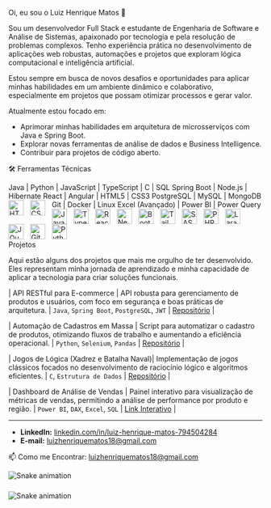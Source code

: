 Oi, eu sou o Luiz Henrique Matos 👋


Sou um desenvolvedor Full Stack e estudante de Engenharia de Software e Análise de Sistemas, apaixonado por tecnologia e pela resolução de problemas complexos. Tenho experiência prática no desenvolvimento de aplicações web robustas, automações e projetos que exploram lógica computacional e inteligência artificial.

Estou sempre em busca de novos desafios e oportunidades para aplicar minhas habilidades em um ambiente dinâmico e colaborativo, especialmente em projetos que possam otimizar processos e gerar valor.

Atualmente estou focado em:
* Aprimorar minhas habilidades em arquitetura de microsserviços com Java e Spring Boot.
* Explorar novas ferramentas de análise de dados e Business Intelligence.
* Contribuir para projetos de código aberto.


🛠️ Ferramentas Técnicas

 Java | Python | JavaScript | TypeScript | C | SQL
 Spring Boot | Node.js | Hibernate
 React | Angular | HTML5 | CSS3
 PostgreSQL | MySQL | MongoDB
 Git | Docker | Linux
 Excel (Avançado) | Power BI | Power Query
 <img 
    align="left" 
    alt="HTML"
    title="HTML" 
    width="30px" 
    style="padding-right: 10px;" 
    src="https://cdn.jsdelivr.net/gh/devicons/devicon@latest/icons/html5/html5-original.svg" 
/>
<img 
    align="left" 
    alt="CSS" 
    title="CSS"
    width="30px" 
    style="padding-right: 10px;" 
    src="https://cdn.jsdelivr.net/gh/devicons/devicon@latest/icons/css3/css3-original.svg" 
/>
<img 
    align="left" 
    alt="JavaScript" 
    title="JavaScript"
    width="30px" 
    style="padding-right: 10px;" 
    src="https://cdn.jsdelivr.net/gh/devicons/devicon@latest/icons/javascript/javascript-original.svg" 
/>
<img 
    align="left" 
    alt="TypeScript"
    title="TypeScript" 
    width="30px" 
    style="padding-right: 10px;" 
    src="https://cdn.jsdelivr.net/gh/devicons/devicon@latest/icons/typescript/typescript-original.svg" 
/>
<img 
    align="left" 
    alt="React"
    title="React" 
    width="30px" 
    style="padding-right: 10px;" 
    src="https://cdn.jsdelivr.net/gh/devicons/devicon@latest/icons/react/react-original.svg" 
/>
<img 
    align="left" 
    alt="Next.js" 
    title="Next.js"
    width="30px" 
    style="padding-right: 10px;" 
    src="https://cdn.jsdelivr.net/gh/devicons/devicon@latest/icons/nextjs/nextjs-original.svg" 
/>
<img 
    align="left" 
    alt="Bootstrap"
    title="Bootstrap" 
    width="30px" 
    style="padding-right: 10px;" 
    src="https://cdn.jsdelivr.net/gh/devicons/devicon@latest/icons/bootstrap/bootstrap-original.svg" 
/>
<img 
    align="left" 
    alt="Tailwind" 
    title="Tailwind"
    width="30px" 
    style="padding-right: 10px;" 
    src="https://cdn.jsdelivr.net/gh/devicons/devicon@latest/icons/tailwindcss/tailwindcss-original.svg" 
/>
<img 
    align="left" 
    alt="SASS" 
    title="SASS"
    width="30px" 
    style="padding-right: 10px;" 
    src="https://cdn.jsdelivr.net/gh/devicons/devicon@latest/icons/sass/sass-original.svg" 
/>
<img 
    align="left" 
    alt="PHP" 
    title="PHP"
    width="30px" 
    style="padding-right: 10px;" 
    src="https://cdn.jsdelivr.net/gh/devicons/devicon@latest/icons/php/php-original.svg" 
/>
<img 
    align="left" 
    alt="Laravel" 
    title="Laravel"
    width="30px" 
    style="padding-right: 10px;" 
    src="https://cdn.jsdelivr.net/gh/devicons/devicon@latest/icons/laravel/laravel-original.svg" 
/>
<img 
    align="left" 
    alt="JQuery" 
    title="JQuery"
    width="30px" 
    style="padding-right: 10px;" 
    src="https://cdn.jsdelivr.net/gh/devicons/devicon@latest/icons/jquery/jquery-original.svg" 
/>
<img 
    align="left" 
    alt="Git" 
    title="Git"
    width="30px" 
    style="padding-right: 10px;" 
    src="https://cdn.jsdelivr.net/gh/devicons/devicon@latest/icons/git/git-original.svg" 
/>
<img 
    align="left" 
    alt="Python" 
    title="Python"
    width="30px" 
    style="padding-right: 10px;" 
    src="https://cdn.jsdelivr.net/gh/devicons/devicon@latest/icons/python/python-original.svg" 
/>

<br/>
<br/>


 Projetos

Aqui estão alguns dos projetos que mais me orgulho de ter desenvolvido. Eles representam minha jornada de aprendizado e minha capacidade de aplicar a tecnologia para criar soluções funcionais.

|  API RESTful para E-commerce | API robusta para gerenciamento de produtos e usuários, com foco em segurança e boas práticas de arquitetura. | `Java`, `Spring Boot`, `PostgreSQL`, `JWT` | [Repositório](https://github.com/luizhenriqmatos/link-para-seu-projeto) |

|  Automação de Cadastros em Massa | Script para automatizar o cadastro de produtos, otimizando fluxos de trabalho e aumentando a eficiência operacional. | `Python`, `Selenium`, `Pandas` | [Repositório](https://github.com/luizhenriqmatos/link-para-seu-projeto) |

|  Jogos de Lógica (Xadrez e Batalha Naval)| Implementação de jogos clássicos focados no desenvolvimento de raciocínio lógico e algoritmos eficientes. | `C`, `Estrutura de Dados` | [Repositório](https://github.com/luizhenriqmatos/link-para-seu-projeto) |

|  Dashboard de Análise de Vendas | Painel interativo para visualização de métricas de vendas, permitindo a análise de performance por produto e região. | `Power BI`, `DAX`, `Excel`, `SQL` | [Link Interativo](#) |

---

* **LinkedIn:** [linkedin.com/in/luiz-henrique-matos-794504284](https://www.linkedin.com/in/luiz-henrique-matos-794504284)
* **E-mail:** [luizhenriquematos18@gmail.com](mailto:luizhenriquematos18@gmail.com)




📫 Como me Encontrar: luizhenriquematos18@gmail.com


<img src="https://raw.githubusercontent.com/luizhenriqmatos/luizhenriqmatos/output/snake.svg" alt="Snake animation" />

###

<img src="https://raw.githubusercontent.com/luizhenriqmatos/luizhenriqmatos/output/snake.svg" alt="Snake animation" />

###
